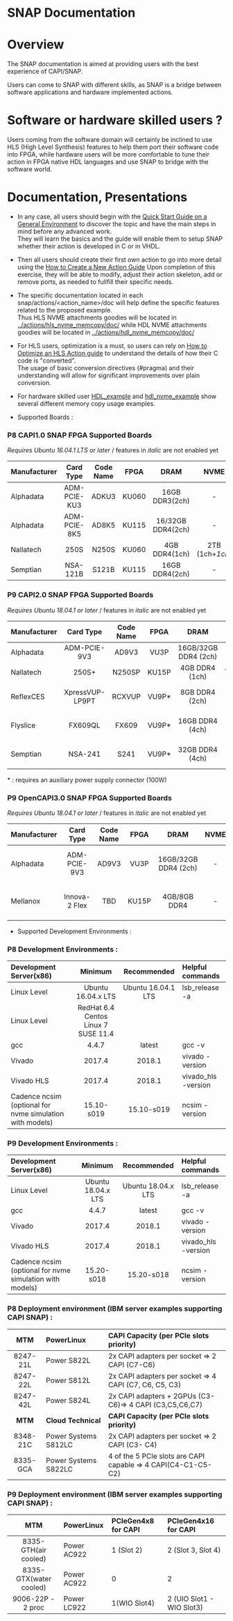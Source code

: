 # SNAP Documentation

# Overview
The SNAP documentation is aimed at providing users with the best experience of CAPI/SNAP.

Users can come to SNAP with different skills, as SNAP is a bridge between software applications and hardware implemented actions.

# Software or hardware skilled users ?

Users coming from the software domain will certainly be inclined to use HLS (High Level Synthesis) features to help them port their software code into FPGA, while hardware users will be more comfortable to tune their action in FPGA native HDL languages and use SNAP to bridge with the software world.

# Documentation, Presentations

* In any case, all users should begin with the [Quick Start Guide on a General Environment](./UG_CAPI_SNAP-QuickStart_on_a_General_Environment.pdf) to discover the topic and have the main steps in mind before any advanced work.  
They will learn the basics and the guide will enable them to setup SNAP whether their action is developed in C or in VHDL.

* Then all users should create their first own action to go into more detail using the [How to Create a New Action Guide](./AN_CAPI_SNAP-How_to_create_a_New_Action.pdf)
Upon completion of this exercise, they will be able to modify, adjust their action skeleton, add or remove ports, as needed to fullfill their specific needs.

* The specific documentation located in each snap/actions/<action_name>/doc will help define the specific features related to the proposed example.  
Thus HLS NVME attachments goodies will be located in [../actions/hls_nvme_memcopy/doc/](../actions/hls_nvme_memcopy/doc/)
while HDL NVME attachments goodies will be located in [../actions/hdl_nvme_memcopy/doc/](../actions/hdl_nvme_memcopy/doc/)

* For HLS users, optimization is a must, so users can rely on [How to Optimize an HLS Action guide](./AN_CAPI_SNAP-How_to_optimize_a_HLS_action.pdf) to understand the details of how their C code is "converted".  
The usage of basic conversion directives (#pragma) and their understanding will allow for significant improvements over plain conversion.

* For hardware skilled user [HDL_example](../actions/hdl_example/) and [hdl_nvme_example](../actions/hdl_nvme_example/) show several different memory copy usage examples.

* Supported Boards :


### P8 CAPI1.0 SNAP FPGA Supported Boards 
_Requires Ubuntu 16.04.1 LTS or later_ / features in _italic_ are not enabled yet

| Manufacturer|Card Type|Code Name|FPGA|DRAM             |NVME|QDR|Ethernet        |CAPI Interface|Board|CAPI support|SNAP support
|:------------|:-------:|:-------:|:--:|:---------------:|:--:|:-:|:---------------|:---:|:----------:|:-----------:|:-
|  Alphadata  |ADM-PCIE-KU3|ADKU3|KU060|16GB DDR3(2ch)   |-|-     |_2x 40GbE/4x10GbE_|PCIe Gen3 x8|LowProf|X|X|
|  Alphadata  |ADM-PCIE-8K5|AD8K5|KU115|16/32GB DDR4(2ch)|-|-     |_2x 10GbE/16G FC_ |PCIe Gen3 x8|LowProf|X|X|
|  Nallatech  |250S	       |N250S|KU060|4GB DDR4(1ch)    |2TB (1ch+_1ch_)|-  |-               |PCIe Gen3 x8|LowProf|X|X|
|  Semptian	  |NSA-121B	   |S121B|KU115|16GB DDR4(2ch)   |-|-|_2x10GbE_|PCIe Gen3 x8|LowProf|X|X|

### P9 CAPI2.0 SNAP FPGA Supported Boards
_Requires Ubuntu 18.04.1 or later_ / features in _italic_ are not enabled yet

| Manufacturer|Card Type|Code Name|FPGA|DRAM|NVME|QDR|Ethernet|CAPI Interface|Board|CAPI support|SNAP support
|:------------|:-------:|:-------:|:--:|:--:|:--:|:-:|:------:|:-------------|:---:|:----------:|:-----------
|  Alphadata	|ADM-PCIE-9V3|AD9V3|VU3P|16GB/32GB DDR4 (2ch)|-|-|_2x (100GbE/4x25GbE)_|PCIe Gen4 x8|LowProf|X|Oct-18
|  Nallatech	|250S+|N250SP|KU15P|4GB DDR4  (1ch)|_3.8TB/6.4TB/25TB (4ch)_|-|-|PCIe Gen4 x8|LowProf|X|Sep-18
|  ReflexCES	|XpressVUP-LP9PT|RCXVUP|VU9P*|8GB DDR4 (2ch)|-|_144Mb/575Mb_|_2x (100GbE/4x25GbE)_|PCIe Gen3 x 16|LowProf|X|X
|  Flyslice	|FX609QL|FX609|VU9P*|16GB DDR4 (4ch)|-|-|-|PCIe Gen3 x 16|LowProf|X|X
|  Semptian	|NSA-241|S241|VU9P*|32GB DDR4 (4ch)|-|-|?|PCIe Gen3 x 16|FullHeight|TBD|TBD

\* : requires an auxiliary power supply connector (100W)

### P9 OpenCAPI3.0 SNAP FPGA Supported Boards
_Requires Ubuntu 18.04.1 or later_  / features in _italic_ are not enabled yet

| Manufacturer|Card Type|Code Name|FPGA|DRAM|NVME|QDR|Ethernet|CAPI Interface|Board|CAPI support|SNAP support
|:------------|:-------:|:-------:|:--:|:--:|:--:|:-:|:------:|:-------------|:---:|:----------:|:-----------
|  Alphadata	|ADM-PCIE-9V3|AD9V3|VU3P|16GB/32GB DDR4 (2ch)|-|-|2x (100GbE/4x25GbE)|1 OpenCAPI Link (8x25Gb)|LowProf|Dec-18|Dec-18
|  Mellanox  |Innova-2 Flex	    |TBD|KU15P|4GB/8GB DDR4|-|-|2x25GbE|	1 OpenCAPI Link (8x25Gb)	|LowProf|Dec-18|Dec-18



* Supported Development Environments :

### P8 Development Environments :

| Development Server(x86)| Minimum| Recommended|Helpful commands
|:-----------------------|:------:|:----------:|:--------------
| Linux Level            |Ubuntu 16.04.x LTS|Ubuntu 16.04.1 LTS| lsb_release -a
| Linux Level            |RedHat 6.4 Centos Linux 7 SUSE 11.4|
| gcc                    |4.4.7|latest |gcc -v
| Vivado                 |2017.4|2018.1|vivado -version
| Vivado HLS             |2017.4|2018.1|vivado_hls -version
| Cadence ncsim (optional for nvme simulation with models)|15.10-s019|15.10-s019|ncsim -version

### P9 Development Environments :

| Development Server(x86)| Minimum| Recommended|Helpful commands
|:-----------------------|:------:|:----------:|:--------------
| Linux Level            |Ubuntu 18.04.x LTS|Ubuntu 18.04.x LTS| lsb_release -a
| gcc                    |4.4.7|latest |gcc -v
| Vivado                 |2017.4|2018.1|vivado -version
| Vivado HLS             |2017.4|2018.1|vivado_hls -version
| Cadence ncsim (optional for nvme simulation with models)|15.20-s018|15.20-s018|ncsim -version

### P8 Deployment environment (IBM server examples supporting CAPI SNAP) :

| MTM| PowerLinux| CAPI Capacity (per PCIe slots priority)
|:--:|:-----------|:--------------------------------------
| 8247-21L       |Power S822L|2x CAPI adapters per socket => 2 CAPI (C7-C6)
| 8247-22L       |Power S812L|2x CAPI adapters per socket => 4 CAPI (C7, C6, C5, C3)
| 8247-42L       |Power S824L|2x CAPI adapters + 2GPUs (C3-C6)=> 4 CAPI (C3,C5,C6,C7)
| **MTM**|**Cloud Technical**|**CAPI Capacity (per PCIe slots priority)**
| 8348-21C       |Power Systems S812LC|2x CAPI adapters per socket => 2 CAPI (C3- C4)
| 8335-GCA       |Power Systems S822LC|4 of the 5 PCIe slots are CAPI capable => 4 CAPI(C4-C1-C5-C2)

### P9 Deployment environment (IBM server examples supporting CAPI SNAP) :

| MTM| PowerLinux| PCIeGen4x8 for CAPI| PCIeGen4x16 for CAPI
|:--:|:-----------|:------------------|:--------------------
| 8335-GTH(air cooled)       |Power AC922|1 (Slot 2)    |2 (Slot 3, Slot 4)
| 8335-GTX(water cooled)     |Power AC922|0             |2
| 9006-22P - 2 proc          |Power LC922|1(WIO Slot4)	|2 (UIO Slot1 - WIO Slot3)

